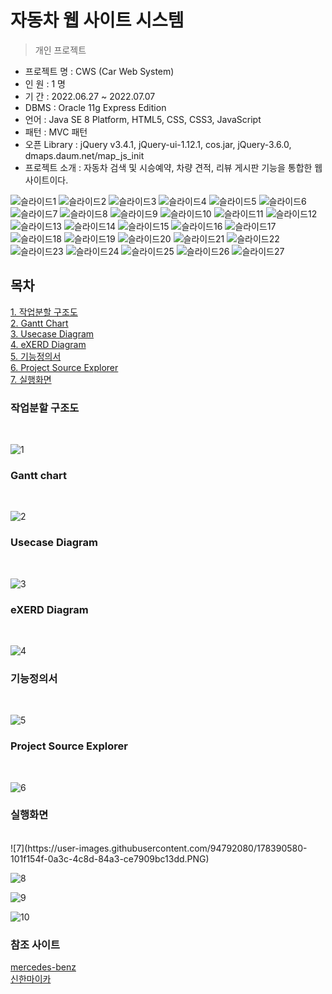 자동차 웹 사이트 시스템
=========
> 개인 프로젝트

- 프로젝트 명 : CWS (Car Web System) <br>
- 인 원 : 1 명 <br>
- 기 간 : 2022.06.27 ~ 2022.07.07 <br>
- DBMS : Oracle 11g Express Edition <br>
- 언어 : Java SE 8 Platform, HTML5, CSS, CSS3, JavaScript <br>
- 패턴 : MVC 패턴 <br>
- 오픈 Library : jQuery v3.4.1, jQuery-ui-1.12.1, cos.jar, jQuery-3.6.0, dmaps.daum.net/map_js_init <br>
- 프로젝트 소개 : 자동차 검색 및 시승예약, 차량 견적, 리뷰 게시판 기능을 통합한 웹 사이트이다. <br>

![슬라이드1](https://user-images.githubusercontent.com/94792080/178390531-b4d75f5f-3ad9-4c36-a308-fdc8c9f390ae.PNG)
![슬라이드2](https://user-images.githubusercontent.com/94792080/178390534-638cc203-44f5-4d68-8bcc-67f41bd5f7d7.PNG)
![슬라이드3](https://user-images.githubusercontent.com/94792080/178390538-87c914d9-4024-4166-98d0-b39063af789c.PNG)
![슬라이드4](https://user-images.githubusercontent.com/94792080/178390541-31f442b8-d83d-4faa-8e75-ed66bb5537b0.PNG)
![슬라이드5](https://user-images.githubusercontent.com/94792080/178390545-e2792eb6-f0b0-4277-9890-c3b8952a8f3c.PNG)
![슬라이드6](https://user-images.githubusercontent.com/94792080/178390546-52ca2f35-1da4-4b6a-85fb-ceda3355c6a6.PNG)
![슬라이드7](https://user-images.githubusercontent.com/94792080/178390549-dd6bef92-93ee-4be2-800e-b3f8fdb5b241.PNG)
![슬라이드8](https://user-images.githubusercontent.com/94792080/178390554-dd655fd0-1bde-4e3e-bed9-09db07d15e9b.PNG)
![슬라이드9](https://user-images.githubusercontent.com/94792080/178390558-f3b8373d-ed8c-474b-9ab7-f14a14bf192b.PNG)
![슬라이드10](https://user-images.githubusercontent.com/94792080/178390564-1d3aac36-e66c-4e58-bf47-6d0a28318627.PNG)
![슬라이드11](https://user-images.githubusercontent.com/94792080/178390565-0a8d2975-ab91-4332-953e-7998cc1a5a30.PNG)
![슬라이드12](https://user-images.githubusercontent.com/94792080/178390569-4207a62f-d97d-4188-b4ec-7436b3b2e508.PNG)
![슬라이드13](https://user-images.githubusercontent.com/94792080/178390570-50267311-5369-401c-87d6-f3f09d1a6dec.PNG)
![슬라이드14](https://user-images.githubusercontent.com/94792080/178390574-59d4e4e6-7d59-4387-9983-bb69d7b9907c.PNG)
![슬라이드15](https://user-images.githubusercontent.com/94792080/178390580-101f154f-0a3c-4c8d-84a3-ce7909bc13dd.PNG)
![슬라이드16](https://user-images.githubusercontent.com/94792080/178390581-6f88ef6c-161b-41c4-a82a-419ede9d30c2.PNG)
![슬라이드17](https://user-images.githubusercontent.com/94792080/178390586-75db6113-af06-4d4d-bf1b-d5460e995e40.PNG)
![슬라이드18](https://user-images.githubusercontent.com/94792080/178390591-c3a026f6-644b-4715-a054-15a91a14b238.PNG)
![슬라이드19](https://user-images.githubusercontent.com/94792080/178390594-b2fdd8dd-561e-4afd-a3d9-98823efcd089.PNG)
![슬라이드20](https://user-images.githubusercontent.com/94792080/178390598-055c99c2-e4b3-4053-a713-00203ce97457.PNG)
![슬라이드21](https://user-images.githubusercontent.com/94792080/178390599-fc3eada2-8cd2-4d82-acc7-cbb3be31a1bd.PNG)
![슬라이드22](https://user-images.githubusercontent.com/94792080/178390602-440ea1ce-83f3-4185-919a-4e193920797c.PNG)
![슬라이드23](https://user-images.githubusercontent.com/94792080/178390508-aa04c56b-c76c-4d26-8fc6-f7ad9ee476ad.PNG)
![슬라이드24](https://user-images.githubusercontent.com/94792080/178390514-2f71ae3f-e204-4888-a11d-9360874afb62.PNG)
![슬라이드25](https://user-images.githubusercontent.com/94792080/178390516-e9a81782-0c60-4302-af91-7ea546abe63c.PNG)
![슬라이드26](https://user-images.githubusercontent.com/94792080/178390519-c1519e71-04f6-4329-91ba-42c127ebfb32.PNG)
![슬라이드27](https://user-images.githubusercontent.com/94792080/178390526-48c552fc-f370-41a4-9023-f95491fb7cbb.PNG)



## 목차
[1. 작업분할 구조도](https://user-images.githubusercontent.com/94792080/178390546-52ca2f35-1da4-4b6a-85fb-ceda3355c6a6.PNG)<br>
[2. Gantt Chart](https://user-images.githubusercontent.com/94792080/178390549-dd6bef92-93ee-4be2-800e-b3f8fdb5b241.PNG)<br>
[3. Usecase Diagram](https://user-images.githubusercontent.com/94792080/178390565-0a8d2975-ab91-4332-953e-7998cc1a5a30.PNG)<br>
[4. eXERD Diagram](https://user-images.githubusercontent.com/94792080/178390570-50267311-5369-401c-87d6-f3f09d1a6dec.PNG)<br>
[5. 기능정의서](https://user-images.githubusercontent.com/94792080/178390569-4207a62f-d97d-4188-b4ec-7436b3b2e508.PNG)<br>
[6. Project Source Explorer](https://user-images.githubusercontent.com/94792080/178390574-59d4e4e6-7d59-4387-9983-bb69d7b9907c.PNG)<br>
[7. 실행화면](https://user-images.githubusercontent.com/94792080/178390586-75db6113-af06-4d4d-bf1b-d5460e995e40.PNG)<br>


### 작업분할 구조도
<br>

![1](https://user-images.githubusercontent.com/94792080/178390546-52ca2f35-1da4-4b6a-85fb-ceda3355c6a6.PNG)

### Gantt chart
<br>

![2](https://user-images.githubusercontent.com/94792080/178390549-dd6bef92-93ee-4be2-800e-b3f8fdb5b241.PNG)

### Usecase Diagram
<br>

![3](https://user-images.githubusercontent.com/94792080/178390565-0a8d2975-ab91-4332-953e-7998cc1a5a30.PNG)

### eXERD Diagram
<br>

![4](https://user-images.githubusercontent.com/94792080/178390570-50267311-5369-401c-87d6-f3f09d1a6dec.PNG)

### 기능정의서
<br>

![5](https://user-images.githubusercontent.com/94792080/178390569-4207a62f-d97d-4188-b4ec-7436b3b2e508.PNG)

### Project Source Explorer
<br>

![6](https://user-images.githubusercontent.com/94792080/178390574-59d4e4e6-7d59-4387-9983-bb69d7b9907c.PNG)

### 실행화면
<br>
![7](https://user-images.githubusercontent.com/94792080/178390580-101f154f-0a3c-4c8d-84a3-ce7909bc13dd.PNG)

![8](https://user-images.githubusercontent.com/94792080/178390581-6f88ef6c-161b-41c4-a82a-419ede9d30c2.PNG)

![9](https://user-images.githubusercontent.com/94792080/178390586-75db6113-af06-4d4d-bf1b-d5460e995e40.PNG)

![10](https://user-images.githubusercontent.com/94792080/178390591-c3a026f6-644b-4715-a054-15a91a14b238.PNG)


### 참조 사이트
[mercedes-benz](https://https://www.mercedes-benz.co.kr/)<br>
[신한마이카](https://https://mycar.shinhancard.com/adp/ADPFM507N/ADPFM507C10.shc/)<br>